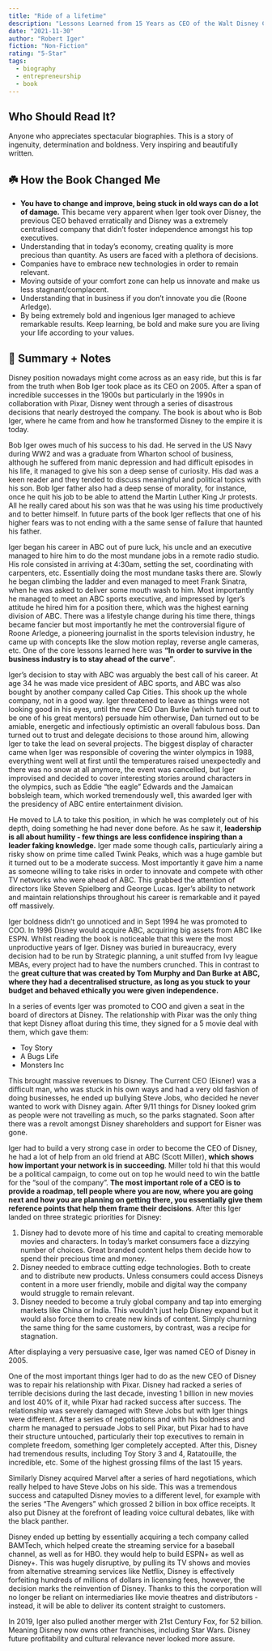 ```yaml
---
title: "Ride of a lifetime"
description: "Lessons Learned from 15 Years as CEO of the Walt Disney Company"
date: "2021-11-30"
author: "Robert Iger"
fiction: "Non-Fiction"
rating: "5-Star"
tags:
  - biography
  - entrepreneurship
  - book
---
```


## Who Should Read It?

Anyone who appreciates spectacular biographies. This is a story of ingenuity, determination and boldness. Very inspiring and beautifully written. 

## ☘️ How the Book Changed Me

- **You have to change and improve, being stuck in old ways can do a lot of damage.** This became very apparent when Iger took over Disney, the previous CEO behaved erratically and Disney was a extremely centralised company that didn’t foster independence amongst his top executives.
- Understanding that in today’s economy, creating quality is more precious than quantity. As users are faced with a plethora of decisions.
- Companies have to embrace new technologies in order to remain relevant.
- Moving outside of your comfort zone can help us innovate and make us less stagnant/complacent.
- Understanding that in business if you don’t innovate you die (Roone Arledge).
- By being extremely bold and ingenious Iger managed to achieve remarkable results. Keep learning, be bold and make sure you are living your life according to your values.

## 📒 Summary + Notes

Disney position nowadays might come across as an easy ride, but this is far from the truth when Bob Iger took place as its CEO on 2005. After a span of incredible successes in the 1900s but particularly in the 1990s in collaboration with Pixar, Disney went through a series of disastrous decisions that nearly destroyed the company. The book is about who is Bob Iger, where he came from and how he transformed Disney to the empire it is today.

Bob Iger owes much of his success to his dad. He served in the US Navy during WW2 and was a graduate from Wharton school of business, although he suffered from manic depression and had difficult episodes in his life, it managed to give his son a deep sense of curiosity. His dad was a keen reader and they tended to discuss meaningful and political topics with his son. Bob Iger father also had a deep sense of morality, for instance, once he quit his job to be able to attend the Martin Luther King Jr protests. All he really cared about his son was that he was using his time productively and to better himself. In future parts of the book Iger reflects that one of his higher fears was to not ending with a the same sense of failure that haunted his father.

Iger began his career in ABC out of pure luck, his uncle and an executive managed to hire him to do the most mundane jobs in a remote radio studio. His role consisted in arriving at 4:30am, setting the set, coordinating with carpenters, etc. Essentially doing the most mundane tasks there are. Slowly he began climbing the ladder and even managed to meet Frank Sinatra, when he was asked to deliver some mouth wash to him. Most importantly he managed to meet an ABC sports executive, and impressed by Iger’s attitude he hired him for a position there, which was the highest earning division of ABC. There was a lifestyle change during his time there, things became fancier but most importantly he met the controversial figure of Roone Arledge, a pioneering journalist in the sports television industry, he came up with concepts like the slow motion replay, reverse angle cameras, etc. One of the core lessons learned here was **“In order to survive in the business industry is to stay ahead of the curve”**.

Iger’s decision to stay with ABC was arguably the best call of his career. At age 34 he was made vice president of ABC sports, and ABC was also bought by another company called Cap Cities. This shook up the whole company, not in a good way. Iger threatened to leave as things were not looking good in his eyes, until the new CEO Dan Burke (which turned out to be one of his great mentors) persuade him otherwise, Dan turned out to be amiable, energetic and infectiously optimistic an overall fabulous boss. Dan turned out to trust and delegate decisions to those around him, allowing Iger to take the lead on several projects. The biggest display of character came when Iger was responsible of covering the winter olympics in 1988, everything went well at first until the temperatures raised unexpectedly and there was no snow at all anymore, the event was cancelled, but Iger improvised and decided to cover interesting stories around characters in the olympics, such as Eddie “the eagle” Edwards and the Jamaican bobsleigh team, which worked tremendously well, this awarded Iger with the presidency of ABC entire entertainment division. 

He moved to LA to take this position, in which he was completely out of his depth, doing something he had never done before. As he saw it, **leadership is all about humility - few things are less confidence inspiring than a leader faking knowledge.** Iger made some though calls, particularly airing a risky show on prime time called Twink Peaks, which was a huge gamble but it turned out to be a moderate success. Most importantly it gave him a name as someone willing to take risks in order to innovate and compete with other TV networks who were ahead of ABC. This grabbed the attention of directors like Steven Spielberg and George Lucas. Iger’s ability to network and maintain relationships throughout his career is remarkable and it payed off massively. 

Iger boldness didn’t go unnoticed and in Sept 1994 he was promoted to COO. In 1996 Disney would acquire ABC, acquiring big assets from ABC like ESPN. Whilst reading the book is noticeable that this were the most unproductive years of Iger. Disney was buried in bureaucracy, every decision had to be run by Strategic planning, a unit stuffed from Ivy league MBAs, every project had to have the numbers crunched. This in contrast to the **great culture that was created by Tom Murphy and Dan Burke at ABC, where they had a decentralised structure, as long as you stuck to your budget and behaved ethically you were given independence.** 

In a series of events Iger was promoted to COO and given a seat in the board of directors at Disney. The relationship with Pixar was the only thing that kept Disney afloat during this time, they signed for a 5 movie deal with them, which gave them:

- Toy Story
- A Bugs Life
- Monsters Inc

This brought massive revenues to Disney. The Current CEO (Eisner) was a difficult man, who was stuck in his own ways and had a very old fashion of doing businesses, he ended up bullying Steve Jobs, who decided he never wanted to work with Disney again. After 9/11 things for Disney looked grim as people were not travelling as much, so the parks stagnated. Soon after there was a revolt amongst Disney shareholders and support for Eisner was gone. 

Iger had to build a very strong case in order to become the CEO of Disney, he had a lot of help from an old friend at ABC (Scott Miller), **which shows how important your network is in succeeding**. Miller told hi that this would be a political campaign, to come out on top he would need to win the battle for the “soul of the company”. **The most important role of a CEO is to provide a roadmap, tell people where you are now, where you are going next and how you are planning on getting there, you essentially give them reference points that help them frame their decisions**. After this Iger landed on three strategic priorities for Disney: 

1. Disney had to devote more of his time and capital to creating memorable movies and characters. In today’s market consumers face a dizzying number of choices. Great branded content helps them decide how to spend their precious time and money.
2. Disney needed to embrace cutting edge technologies. Both to create and to distribute new products. Unless consumers could access Disneys content in a more user friendly, mobile and digital way the company would struggle to remain relevant.
3. Disney needed to become a truly global company and tap into emerging markets like China or India. This wouldn’t just help Disney expand but it would also force them to create new kinds of content. Simply churning the same thing for the same customers, by contrast, was a recipe for stagnation.

After displaying a very persuasive case, Iger was named CEO of Disney in 2005.

One of the most important things Iger had to do as the new CEO of Disney was to repair his relationship with Pixar. Disney had racked a series of terrible decisions during the last decade, investing 1 billion in new movies and lost 40% of it, while Pixar had racked success after success. The relationship was severely damaged with Steve Jobs but with Iger things were different. After a series of negotiations and with his boldness and charm he managed to persuade Jobs to sell Pixar, but Pixar had to have their structure untouched, particularly their top executives to remain in complete freedom, something Iger completely accepted. After this, Disney had tremendous results, including Toy Story 3 and 4, Ratatouille, the incredible, etc. Some of the highest grossing films of the last 15 years. 

Similarly Disney acquired Marvel after a series of hard negotiations, which really helped to have Steve Jobs on his side. This was a tremendous success and catapulted Disney movies to a different level, for example with the series “The Avengers” which grossed 2 billion in box office receipts. It also put Disney at the forefront of leading voice cultural debates, like with the black panther. 

Disney ended up betting by essentially acquiring a tech company called BAMTech, which helped create the streaming service for a baseball channel, as well as for HBO. they would help to build ESPN+ as well as Disney+. This was hugely disruptive, by pulling its TV shows and movies from alternative streaming services like Netflix, Disney is effectively forfeiting hundreds of millions of dollars in licensing fees, however, the decision marks the reinvention of Disney. Thanks to this the corporation will no longer be reliant on intermediaries like movie theatres and distributors - instead, it will be able to deliver its content straight to customers. 

In 2019, Iger also pulled another merger with 21st Century Fox, for 52 billion. Meaning Disney now owns other franchises, including Star Wars. Disney future profitability and cultural relevance never looked more assure.